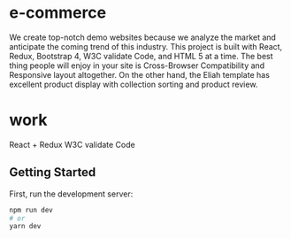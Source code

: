 # e-commerce

We create top-notch demo websites because we analyze the market and anticipate the coming trend of this industry. This project is built with React, Redux, Bootstrap 4, W3C validate Code, and HTML 5 at a time. The best thing people will enjoy in your site is Cross-Browser Compatibility and Responsive layout altogether. On the other hand, the Eliah template has excellent product display with collection sorting and product review.

# work

React + Redux
W3C validate Code

## Getting Started

First, run the development server:

```bash
npm run dev
# or
yarn dev
```

<img src="public/images/main.png" alt="" style="max-width: 100%;">